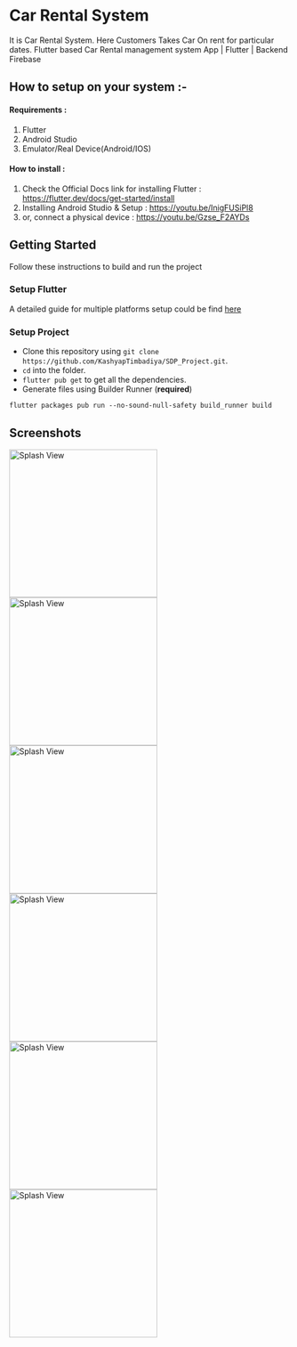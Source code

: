 # Car Rental System

It is Car Rental System. Here Customers Takes Car On rent for particular dates. Flutter based Car Rental management system App | Flutter | Backend Firebase

## How to setup on your system :- 

#### Requirements : 
 1. Flutter
 2. Android Studio 
 3. Emulator/Real Device(Android/IOS)

#### How to install : 

1. Check the Official Docs link for installing Flutter : https://flutter.dev/docs/get-started/install 
2. Installing Android Studio & Setup  : https://youtu.be/InigFUSiPl8 
3. or, connect a physical device : https://youtu.be/Gzse_F2AYDs

## Getting Started

Follow these instructions to build and run the project

### Setup Flutter

A detailed guide for multiple platforms setup could be find [here](https://flutter.dev/docs/get-started/install/)

### Setup Project

- Clone this repository using `git clone https://github.com/KashyapTimbadiya/SDP_Project.git`.
- `cd` into the folder.
- `flutter pub get` to get all the dependencies.
- Generate files using Builder Runner (**required**) 
```
flutter packages pub run --no-sound-null-safety build_runner build
```

## Screenshots


<p>
<img src="screenshots/1.jpg" alt="Splash View" width="266">
<img src="screenshots/2.jpg" alt="Splash View" width="266">
<img src="screenshots/3.jpg" alt="Splash View" width="266">
<img src="screenshots/4.jpg" alt="Splash View" width="266">
<img src="screenshots/5.jpg" alt="Splash View" width="266">
<img src="screenshots/6.jpg" alt="Splash View" width="266">
</p>
